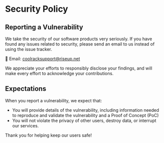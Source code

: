 # Security Policy

## Reporting a Vulnerability

We take the security of our software products very seriously. If you have found any issues related to security, please send an email to us instead of using the issue tracker.

📧 Email: coolracksupport@riseup.net

We appreciate your efforts to responsibly disclose your findings, and will make every effort to acknowledge your contributions.

## Expectations

When you report a vulnerability, we expect that:

- You will provide details of the vulnerability, including information needed to reproduce and validate the vulnerability and a Proof of Concept (PoC)
- You will not violate the privacy of other users, destroy data, or interrupt our services.

Thank you for helping keep our users safe!
